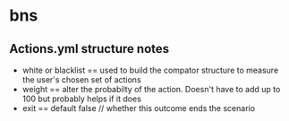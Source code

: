 # bns

## Actions.yml structure notes

- white or blacklist == used to build the compator structure to measure the user's chosen set of actions
- weight == alter the probabilty of the action. Doesn't have to add up to 100 but probably helps if it does
- exit == default false // whether this outcome ends the scenario

